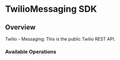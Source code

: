 # TwilioMessaging SDK

## Overview

Twilio - Messaging: This is the public Twilio REST API.

### Available Operations

